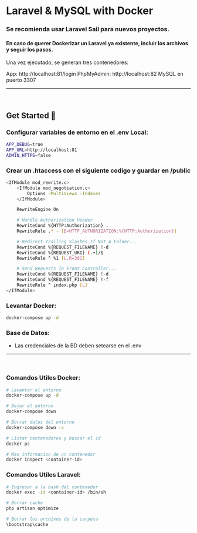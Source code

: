 # Laravel & MySQL with Docker

### Se recomienda usar Laravel Sail para nuevos proyectos.

#### En caso de querer Dockerizar un Laravel ya existente, incluir los archivos y seguir los pasos.

Una vez ejecutado, se generan tres contenedores:

App: http://localhost:81/login
PhpMyAdmin: http://localhost:82
MySQL en puerto 3307

<hr/><br/>

## Get Started 🚀

### Configurar variables de entorno en el .env Local:
```bash
APP_DEBUG=true
APP_URL=http://localhost:81
ADMIN_HTTPS=false
```

### Crear un .htaccess con el siguiente codigo y guardar en /public

```bash
<IfModule mod_rewrite.c>
    <IfModule mod_negotiation.c>
        Options -MultiViews -Indexes
    </IfModule>

    RewriteEngine On

    # Handle Authorization Header
    RewriteCond %{HTTP:Authorization} .
    RewriteRule .* - [E=HTTP_AUTHORIZATION:%{HTTP:Authorization}]

    # Redirect Trailing Slashes If Not A Folder...
    RewriteCond %{REQUEST_FILENAME} !-d
    RewriteCond %{REQUEST_URI} (.+)/$
    RewriteRule ^ %1 [L,R=301]

    # Send Requests To Front Controller...
    RewriteCond %{REQUEST_FILENAME} !-d
    RewriteCond %{REQUEST_FILENAME} !-f
    RewriteRule ^ index.php [L]
</IfModule>
```

### Levantar Docker:

```bash
docker-compose up -d
```

### Base de Datos:

- Las credenciales de la BD deben setearse en el .env

<hr/><br/>

### Comandos Utiles Docker:

```bash
# Levantar el entorno
docker-compose up -d

# Bajar el entorno
docker-compose down

# Borrar datos del entorno
docker-compose down -v

# Listar contenedores y buscar el id 
docker ps

# Mas informacion de un contenedor
docker inspect <container-id>
```

### Comandos Utiles Laravel:

```bash
# Ingresar a la bash del contenedor
docker exec -it <container-id> /bin/sh

# Borrar cache
php artisan optimize

# Borrar los archivos de la carpeta
\bootstrap\cache
```

